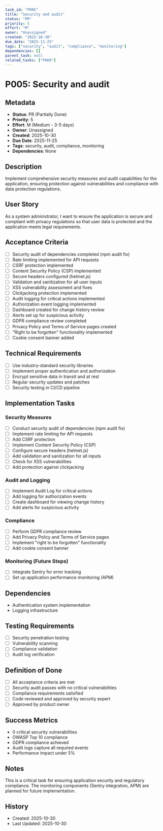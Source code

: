 ```yaml
---
task_id: "P005"
title: "Security and audit"
status: "PR"
priority: 5
effort: "M"
owner: "Unassigned"
created: "2025-10-30"
due_date: "2025-11-25"
tags: ["security", "audit", "compliance", "monitoring"]
dependencies: []
parent_task: null
related_tasks: ["P060"]
---
```


# P005: Security and audit

## Metadata
- **Status**: PR (Partially Done)
- **Priority**: 5
- **Effort**: M (Medium - 3-5 days)
- **Owner**: Unassigned
- **Created**: 2025-10-30
- **Due Date**: 2025-11-25
- **Tags**: security, audit, compliance, monitoring
- **Dependencies**: None

## Description
Implement comprehensive security measures and audit capabilities for the application, ensuring protection against vulnerabilities and compliance with data protection regulations.

## User Story
As a system administrator, I want to ensure the application is secure and compliant with privacy regulations so that user data is protected and the application meets legal requirements.

## Acceptance Criteria
- [ ] Security audit of dependencies completed (npm audit fix)
- [ ] Rate limiting implemented for API requests
- [ ] CSRF protection implemented
- [ ] Content Security Policy (CSP) implemented
- [ ] Secure headers configured (helmet.js)
- [ ] Validation and sanitization for all user inputs
- [ ] XSS vulnerability assessment and fixes
- [ ] Clickjacking protection implemented
- [ ] Audit logging for critical actions implemented
- [ ] Authorization event logging implemented
- [ ] Dashboard created for change history review
- [ ] Alerts set up for suspicious activity
- [ ] GDPR compliance review completed
- [ ] Privacy Policy and Terms of Service pages created
- [ ] "Right to be forgotten" functionality implemented
- [ ] Cookie consent banner added

## Technical Requirements
- [ ] Use industry-standard security libraries
- [ ] Implement proper authentication and authorization
- [ ] Encrypt sensitive data in transit and at rest
- [ ] Regular security updates and patches
- [ ] Security testing in CI/CD pipeline

## Implementation Tasks
### Security Measures
- [ ] Conduct security audit of dependencies (npm audit fix)
- [ ] Implement rate limiting for API requests
- [ ] Add CSRF protection
- [ ] Implement Content Security Policy (CSP)
- [ ] Configure secure headers (helmet.js)
- [ ] Add validation and sanitization for all inputs
- [ ] Check for XSS vulnerabilities
- [ ] Add protection against clickjacking

### Audit and Logging
- [ ] Implement Audit Log for critical actions
- [ ] Add logging for authorization events
- [ ] Create dashboard for viewing change history
- [ ] Add alerts for suspicious activity

### Compliance
- [ ] Perform GDPR compliance review
- [ ] Add Privacy Policy and Terms of Service pages
- [ ] Implement "right to be forgotten" functionality
- [ ] Add cookie consent banner

### Monitoring (Future Steps)
- [ ] Integrate Sentry for error tracking
- [ ] Set up application performance monitoring (APM)

## Dependencies
- Authentication system implementation
- Logging infrastructure

## Testing Requirements
- [ ] Security penetration testing
- [ ] Vulnerability scanning
- [ ] Compliance validation
- [ ] Audit log verification

## Definition of Done
- [ ] All acceptance criteria are met
- [ ] Security audit passes with no critical vulnerabilities
- [ ] Compliance requirements satisfied
- [ ] Code reviewed and approved by security expert
- [ ] Approved by product owner

## Success Metrics
- 0 critical security vulnerabilities
- OWASP Top 10 compliance
- GDPR compliance achieved
- Audit logs capture all required events
- Performance impact under 5%

## Notes
This is a critical task for ensuring application security and regulatory compliance. The monitoring components (Sentry integration, APM) are planned for future implementation.

## History
- Created: 2025-10-30
- Last Updated: 2025-10-30